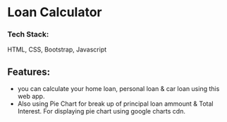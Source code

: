 # Loan Calculator

### Tech Stack:
HTML, CSS, Bootstrap, Javascript
## Features:
- you can calculate your home loan, personal loan & car loan using this web app.
- Also using Pie Chart for break up of principal loan ammount & Total Interest. For displaying pie chart using google charts cdn.